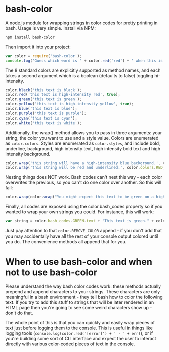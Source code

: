 bash-color
============

A node.js module for wrapping strings in color codes for pretty printing in bash. Usage is very simple. Install via NPM:

```bash
npm install bash-color
```

Then import it into your project:

```js
var color = require('bash-color');
console.log('Guess which word is ' + color.red('red') + ' when this is run?');
```

The 8 standard colors are explicitly supported as method names, and each takes a second argument which is a boolean (defaults to false) toggling hi-intensity.

```js
color.black('this text is black');
color.red('this text is high-intensity red', true);
color.green('this text is green');
color.yellow('this text is high-intensity yellow', true);
color.blue('this text is blue');
color.purple('this text is purple');
color.cyan('this text is cyan');
color.white('this text is white');
```

Additionally, the wrap() method allows you to pass in three arguments: your string, the color you want to use and a style value. Colors are enumerated as `color.colors`. Styles are enumerated as `color.styles`, and include bold, underline, background, high intensity text, high intensity bold text and high intensity background.

```js
color.wrap('this string will have a high-intensity blue background.', color.colors.BLUE, color.styles.hi_background);
color.wrap('this string will be red and underlined.', color.colors.RED, color.styles.underline);
```

Nesting things does NOT work. Bash codes can't nest this way - each color overwrites the previous, so you can't do one color over another. So this will fail:

```js
color.wrap(color.wrap("You might expect this text to be green on a high-intensity yellow background, but you'd be wrong.", color.colors.GREEN), color.colors.YELLOW, color.styles.hi_background);
```

Finally, all codes are exposed using the color.bash_codes property so if you wanted to wrap your own strings you could. For instance, this will work:
```js
var string = color.bash_codes.GREEN.text + "This text is green." + color.REMOVE_COLOR;
```
Just pay attention to that `color.REMOVE_COLOR` append - if you don't add that you may accidentally have all the rest of your console output colored until you do. The convenience methods all append that for you.

When to use bash-color and when not to use bash-color
===
Please understand the way bash color codes work: these methods actually prepend and append characters to your strings. These characters are only meaningful in a bash environment - they tell bash how to color the following text. If you try to add this stuff to strings that will be later rendered in an HTML page then you're going to see some weird characters show up - don't do that. 

The whole point of this is that you can quickly and easily wrap pieces of text just before logging them to the console. This is useful in things like logging tools (`console.log(color.red('[error]') + ' - ' + err)`), or if you're building some sort of CLI interface and expect the user to interact directly with various color-coded pieces of text in the console.